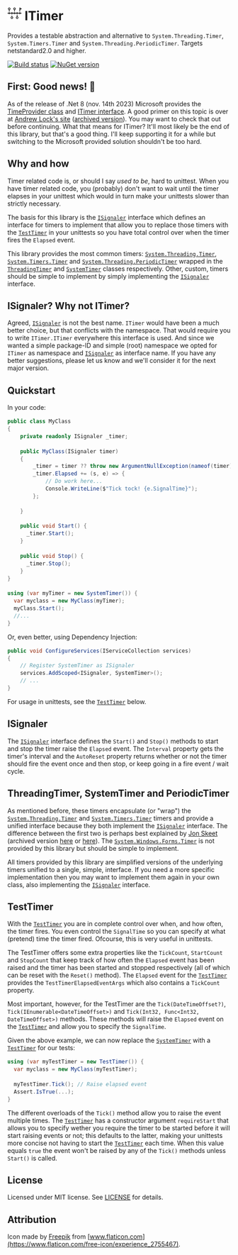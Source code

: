 ﻿# <img src="https://raw.githubusercontent.com/RobThree/ITimer/main/logo.png" alt="Logo" width="32" height="32"> ITimer
Provides a testable abstraction and alternative to `System.Threading.Timer`, `System.Timers.Timer` and `System.Threading.PeriodicTimer`. Targets netstandard2.0 and higher.

[![Build status](https://ci.appveyor.com/api/projects/status/cfocayl8qvi3d8cl)](https://ci.appveyor.com/project/RobIII/itimer) <a href="https://www.nuget.org/packages/ITimer/"><img src="http://img.shields.io/nuget/v/ITimer.svg?style=flat-square" alt="NuGet version" height="18"></a>

## First: Good news! 🎉

As of the release of .Net 8 (nov. 14th 2023) Microsoft provides the [TimeProvider class](https://learn.microsoft.com/en-us/dotnet/api/system.timeprovider) and [ITimer interface](https://learn.microsoft.com/en-us/dotnet/api/system.threading.itimer). A good primer on this topic is over at [Andrew Lock's site](https://andrewlock.net/exploring-the-dotnet-8-preview-avoiding-flaky-tests-with-timeprovider-and-itimer/) ([archived version](https://archive.is/5bZU7)). You may want to check that out before continuing. What that means for ITimer? It'll most likely be the end of this library, but that's a good thing. I'll keep supporting it for a while but switching to the Microsoft provided solution shouldn't be too hard.

## Why and how
Timer related code is, or should I say _used to be_, hard to unittest. When you have timer related code, you (probably) don't want to wait until the timer elapses in your unittest which would in turn make your unittests slower than strictly necessary.

The basis for this library is the [`ISignaler`](ITimer/ISignaler.cs) interface which defines an interface for timers to implement that allow you to replace those timers with the [`TestTimer`](ITimer/TestTimer.cs) in your unittests so you have total control over when the timer fires the `Elapsed` event.

This library provides the most common timers: [`System.Threading.Timer`](https://docs.microsoft.com/en-us/dotnet/api/system.threading.timer), [`System.Timers.Timer`](https://docs.microsoft.com/en-us/dotnet/api/system.timers.timer) and [`System.Threading.PeriodicTimer`](https://docs.microsoft.com/en-us/dotnet/api/system.threading.periodictimer) wrapped in the [`ThreadingTimer`](ITimer/ThreadingTimer.cs) and [`SystemTimer`](ITimer/SystemTimer.cs) classes respectively. Other, custom, timers should be simple to implement by simply implementing the [`ISignaler`](ITimer/ISignaler.cs) interface.

## ISignaler? Why not ITimer?

Agreed, [`ISignaler`](ITimer/ISignaler.cs) is not the best name. `ITimer` would have been a much better choice, but that conflicts with the namespace. That would require you to write `ITimer.ITimer` everywhere this interface is used. And since we wanted a simple package-ID and simple (root) namespace we opted for `ITimer` as namespace and [`ISignaler`](ITimer/ISignaler.cs) as interface name. If you have any better suggestions, please let us know and we'll consider it for the next major version.

## Quickstart

In your code:

```c#
public class MyClass
{
    private readonly ISignaler _timer;

    public MyClass(ISignaler timer)
    {
        _timer = timer ?? throw new ArgumentNullException(nameof(timer));
        _timer.Elapsed += (s, e) => { 
            // Do work here...
            Console.WriteLine($"Tick tock! {e.SignalTime}"); 
        };

    }

    public void Start() {
      _timer.Start();
    }

    public void Stop() {
      _timer.Stop();
    }
}

using (var myTimer = new SystemTimer()) {
  var myclass = new MyClass(myTimer);
  myClass.Start();
  //...
}
```
Or, even better, using Dependency Injection: 
```c#
public void ConfigureServices(IServiceCollection services)
{
    // Register SystemTimer as ISignaler
    services.AddScoped<ISignaler, SystemTimer>();
    // ...
}
```

For usage in unittests, see the [`TestTimer`](#testtimer) below.

## ISignaler

The [`ISignaler`](ITimer/ISignaler.cs) interface defines the `Start()`  and `Stop()`  methods to start and stop the timer raise the `Elapsed` event. The `Interval` property gets the timer's interval and the `AutoReset` property returns whether or not the timer should fire the event once and then stop, or keep going in a fire event / wait cycle. 

## ThreadingTimer, SystemTimer and PeriodicTimer

As mentioned before, these timers encapsulate (or "wrap") the [`System.Threading.Timer`](https://docs.microsoft.com/en-us/dotnet/api/system.threading.timer) and [`System.Timers.Timer`](https://docs.microsoft.com/en-us/dotnet/api/system.timers.timer) timers and provide a unified interface because they both implement the [`ISignaler`](ITimer/ISignaler.cs) interface. The difference between the first two is perhaps best explained by [Jon Skeet](https://jonskeet.uk/csharp/threads/timers.html) (archived version [here](https://archive.is/eXhQS) or [here](https://web.archive.org/web/20190303143427/http://jonskeet.uk/csharp/threads/timers.html)). The [`System.Windows.Forms.Timer`](https://docs.microsoft.com/en-us/dotnet/api/system.windows.forms.timer) is not provided by this library but should be simple to implement. 

All timers provided by this library are simplified versions of the underlying timers unified to a single, simple, interface. If you need a more specific implementation then you may want to implement them again in your own class, also implementing the [`ISignaler`](ITimer/ISignaler.cs) interface. 

## TestTimer

With the [`TestTimer`](ITimer/TestTimer.cs) you are in complete control over when, and how often, the timer fires. You even control the `SignalTime` so you can specify at what (pretend) time the timer fired. Ofcourse, this is very useful in unittests.

The TestTimer offers some extra properties like the `TickCount`, `StartCount` and `StopCount` that keep track of how often the `Elapsed` event has been raised and the timer has been started and stopped respectively (all of which can be reset with the `Reset()` method). The `Elapsed` event for the [`TestTimer`](ITimer/TestTimer.cs) provides the `TestTimerElapsedEventArgs` which also contains a `TickCount` property.

Most important, however, for the TestTimer are the `Tick(DateTimeOffset?)`, `Tick(IEnumerable<DateTimeOffset>)` and `Tick(Int32, Func<Int32, DateTimeOffset>)` methods. These methods will raise the `Elapsed` event on the [`TestTimer`](ITimer/TestTimer.cs) and allow you to specify the `SignalTime`.

Given the above example, we can now replace the [`SystemTimer`](ITimer/SystemTimer.cs) with a [`TestTimer`](ITimer/TestTimer.cs) for our tests:

```c#
using (var myTestTimer = new TestTimer()) {
  var myclass = new MyClass(myTestTimer);

  myTestTimer.Tick(); // Raise elapsed event
  Assert.IsTrue(...);
}
```
The different overloads of the `Tick()` method allow you to raise the event multiple times. The [`TestTimer`](ITimer/TestTimer.cs) has a constructor argument `requireStart` that allows you to specify wether you require the timer to be started before it will start raising events or not; this defaults to the latter, making your unittests more concise not having to start the [`TestTimer`](ITimer/TestTimer.cs) each time. When this value equals `true` the event won't be raised by any of the `Tick()` methods unless `Start()` is called.

## License

Licensed under MIT license. See [LICENSE](LICENSE) for details. 

## Attribution

Icon made by [Freepik](https://www.flaticon.com/authors/freepik) from [www.flaticon.com](https://www.flaticon.com/free-icon/experience_2755467).
